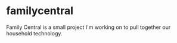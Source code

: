 # familycentral
Family Central is a small project I'm working on to pull together our household technology.
